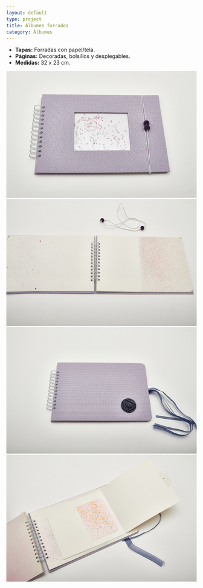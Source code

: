 ```yaml
---
layout: default
type: project
title: Álbumes forrados
category: Álbumes
---
```


- **Tapas:** Forradas con papel/tela. 
- **Páginas:** Decoradas, bolsillos y desplegables.
- **Medidas:** 32 x 23 cm. 

![](01.jpg)
![](02.jpg)
![](03.jpg)
![](04.jpg)

